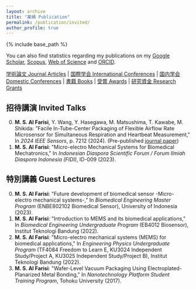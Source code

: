 ```yaml
---
layout: archive
title: "業績 Publication"
permalink: /publication/invited/
author_profile: true
---
```


{% include base_path %}


You can also find statistics regarding my publications on my [Google Scholar](https://scholar.google.co.jp/citations?user=30VZQ_sAAAAJ), [Scopus](https://www.scopus.com/authid/detail.uri?authorId=57192380817), [Web of Science](https://publons.com/researcher/AAY-5422-2020/) and [ORCID](https://orcid.org/0000-0003-4870-9337).

[学術論文 Journal Articles](/publication/) | [国際学会 International Conferences](publication/conference-int/) | [国内学会 Domestic Conferences](/publication/conference-dom/) | [書籍 Books](/publication/book/) | [受賞 Awards](/publication/award/) | [研究資金 Research Grants](/publication/grant/)

## 招待講演 Invited Talks
  
0. **M. S. Al Farisi**, Y. Wang, Y. Hasegawa, M. Matsushima, T. Kawabe, M. Shikida:  "Facile In-Tube-Center Packaging of Flexible Airflow Rate Microsensor for Simultaneous Respiration and Heartbeat Measurement," In _2024 IEEE Sensors_, p. 7212 (2024). (Pre-published [journal paper](/publication/))
0. **M. S. Al Farisi**: "Micro-electro Mechanical Systems for Biomedical Mechatronics," In _Indonesian Diaspora Scientific Forum / Forum Ilmiah Diaspora Indonesia (FIDI)_, ID-009 (2023).

## 特別講義 Guest Lectures
  
0. **M. S. Al Farisi**: "Future development of biomedical sensor -Micro-electro mechanical systems-," In _Biomedical Engineering Master Program_ (ENBE802102 Biomedical Sensor), University of Indonesia (2023).
0. **M. S. Al Farisi**: "Introduction to MEMS and its biomedical applications," In _Biomedical Engineering Undergraduate Program_ (EB4012 Biosensor), Institut Teknologi Bandung (2022).
0. **M. S. Al Farisi**: "Micro-electro mechanical systems (MEMS) for biomedical applications," In _Engineering Physics Undergraduate Program_ (TF4084 Freedom to Learn E, KU3024 Independent Study/Project A, KU3025 Independent Study/Project B), Institut Teknologi Bandung (2022).
0. **M. S. Al Farisi**: "Wafer-Level Vacuum Packaging Using Electroplated-Planarized Metal Bonding," In _Nanotechnology Platform Student Training Program_, Tohoku University (2017).
